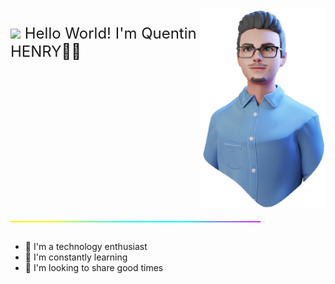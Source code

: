 <img align='right' src='./left.png' width='200'>

<p style="font-size:x-large">
<img src="https://raw.githubusercontent.com/MartinHeinz/MartinHeinz/master/wave.gif" width="26px">
Hello World! I'm Quentin HENRY👨‍💻
<img src="https://raw.githubusercontent.com/itstommi/itstommi/main/Rainbow.gif">
</p>

- 👀 I'm a technology enthusiast
- 🌱 I'm constantly learning
- 💞️ I'm looking to share good times


